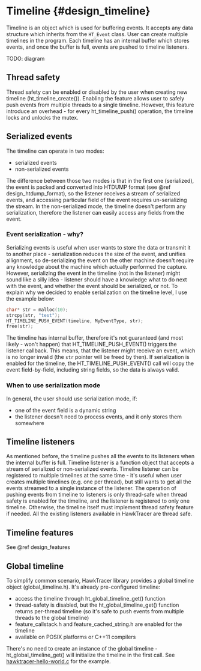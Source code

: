 # Timeline {#design_timeline}

Timeline is an object which is used for buffering events. It accepts any data structure which inherits from the `HT_Event` class. User can create multiple timelines in the program. Each timeline has an internal buffer which stores events, and once the buffer is full, events are pushed to timeline listeners.

TODO: diagram

## Thread safety
Thread safety can be enabled or disabled by the user when creating new timeline (ht_timeline_create()). Enabling the feature allows user to safely push events from multiple threads to a single timeline. However, this feature introduce an overhead - for every ht_timeline_push() operation, the timeline locks and unlocks the mutex.

## Serialized events
The timeline can operate in two modes:
 * serialized events
 * non-serialized events

The difference between those two modes is that in the first one (serialized), the event is packed and converted into HTDUMP format (see @ref design_htdump_format), so the listener receives a stream of serialized events, and accessing particular field of the event requires un-serializing the stream.
In the non-serialized mode, the timeline doesn't perform any serialization, therefore the listener can easily access any fields from the event.

### Event serialization - why?
Serializing events is useful when user wants to store the data or transmit it to another place - serialization reduces the size of the event, and unifies allignment, so de-serializing the event on the other machine doesn't require any knowledge about the machine which actually performed the capture.
However, serializing the event in the timeline (not in the listener) might sound like a silly idea - listener should have a knowledge what to do next with the event, and whether the event should be serialized, or not.
To explain why we decided to enable serialization on the timeline level, I use the example below:

```cpp
char* str = malloc(10);
strcpy(str, "test");
HT_TIMELINE_PUSH_EVENT(timeline, MyEventType, str);
free(str);
```

The timeline has internal buffer, therefore it's not guaranteed (and most likely - won't happen) that HT_TIMELINE_PUSH_EVENT() triggers the listener callback. This means, that the listener might receive an event, which is no longer invalid (the `str` pointer will be freed by then).
If serialization is enabled for the timeline, the HT_TIMELINE_PUSH_EVENT() call will copy the event field-by-field, including string fields, so the data is always valid.

### When to use serialization mode
In general, the user should use serialization mode, if:
 * one of the event field is a dynamic string
 * the listener doesn't need to process events, and it only stores them somewhere

## Timeline listeners
As mentioned before, the timeline pushes all the events to its listeners when the internal buffer is full. Timeline listener is a function object that accepts a stream of serialized or non-serialized events.
Timeline listener can be registered to multiple timeilnes at the same time - it's useful when user creates multiple timelines (e.g. one per thread), but still wants to get all the events streamed to a single instance of the listener.
The operation of pushing events from timeline to listeners is only thread-safe when thread safety is enabled for the timeline, and the listener is registered to only one timeline. Otherwise, the timeline itself must implement thread safety feature if needed. All the existing listeners available in HawkTracer are thread safe.

## Timeline features
See @ref design_features

## Global timeline
To simplify common scenario, HawkTracer library provides a global timeline object (global_timeline.h). It's already pre-configured timeline:
 * access the timeline through ht_global_timeline_get() function
 * thread-safety is disabled, but the ht_global_timeline_get() function returns per-thread timeline (so it's safe to push events from multiple threads to the global timeline)
 * feature_callstack.h and feature_cached_string.h are enabled for the timeline
 * available on POSIX platforms or C++11 compilers

There's no need to create an instance of the global timeline - ht_global_timeline_get() will initialize the timeline in the first call. See [hawktracer-hello-world.c](@repocodeurl/examples/tutorials/hello_world/hawktracer-hello-world.c) for the example.
